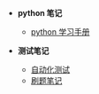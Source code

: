 * **python 笔记**

  * [python 学习手册](god/testing/python使用入门.md)
* **测试笔记**

  * [自动化测试](god/testnode/automated_testing.md)
  * [刷题笔记](god/testing)
